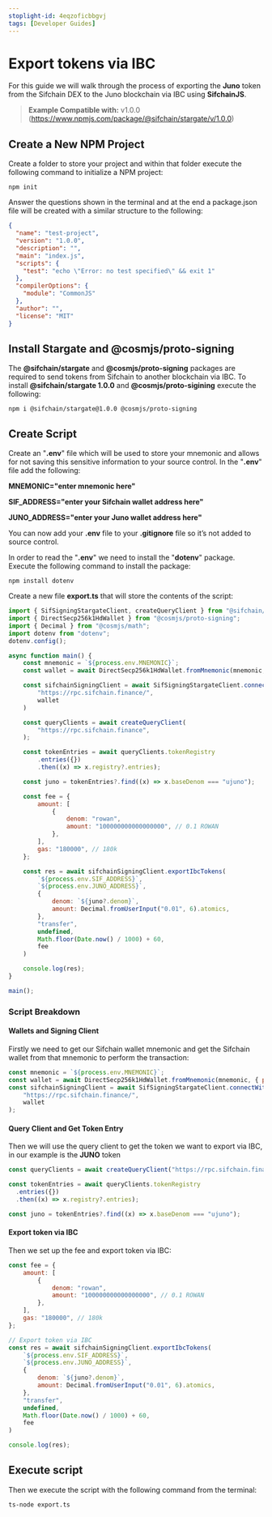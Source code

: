 ```yaml
---
stoplight-id: 4eqzoficbbgvj
tags: [Developer Guides]
---
```


# Export tokens via IBC

For this guide we will walk through the process of exporting the **Juno** token from the Sifchain DEX to the Juno blockchain via IBC using **SifchainJS**.

> **Example Compatible with:** v1.0.0 (https://www.npmjs.com/package/@sifchain/stargate/v/1.0.0)

## Create a New NPM Project
Create a folder to store your project and within that folder execute the following command to initialize a NPM project:

`npm init`

Answer the questions shown in the terminal and at the end a package.json file will be created with a similar structure to the following:

```json
{
  "name": "test-project",
  "version": "1.0.0",
  "description": "",
  "main": "index.js",
  "scripts": {
    "test": "echo \"Error: no test specified\" && exit 1"
  },
  "compilerOptions": {
    "module": "CommonJS"
  },
  "author": "",
  "license": "MIT"
}
```

## Install Stargate and @cosmjs/proto-signing

The **@sifchain/stargate** and **@cosmjs/proto-signing** packages are required to send tokens from Sifchain to another blockchain via IBC. To install **@sifchain/stargate 1.0.0** and **@cosmjs/proto-sigining** execute the following:

`npm i @sifchain/stargate@1.0.0 @cosmjs/proto-signing`

## Create Script
Create an "**.env**" file which will be used to store your mnemonic and allows for not saving this sensitive information to your source control. In the "**.env**" file add the following:

**MNEMONIC="enter mnemonic here"**

**SIF_ADDRESS="enter your Sifchain wallet address here"**

**JUNO_ADDRESS="enter your Juno wallet address here"**

You can now add your **.env** file to your **.gitignore** file so it’s not added to source control.

In order to read the "**.env**" we need to install the "**dotenv**" package. Execute the following command to install the package:

`npm install dotenv`

Create a new file **export.ts** that will store the contents of the script:

```js
import { SifSigningStargateClient, createQueryClient } from "@sifchain/stargate";
import { DirectSecp256k1HdWallet } from "@cosmjs/proto-signing";
import { Decimal } from "@cosmjs/math";
import dotenv from "dotenv";
dotenv.config();

async function main() {
    const mnemonic = `${process.env.MNEMONIC}`;
    const wallet = await DirectSecp256k1HdWallet.fromMnemonic(mnemonic, { prefix: "sif" });

    const sifchainSigningClient = await SifSigningStargateClient.connectWithSigner(
        "https://rpc.sifchain.finance/",
        wallet
    )

    const queryClients = await createQueryClient(
        "https://rpc.sifchain.finance",
    );

    const tokenEntries = await queryClients.tokenRegistry
        .entries({})
        .then((x) => x.registry?.entries);

    const juno = tokenEntries?.find((x) => x.baseDenom === "ujuno");

    const fee = {
        amount: [
            {
                denom: "rowan",
                amount: "100000000000000000", // 0.1 ROWAN
            },
        ],
        gas: "180000", // 180k
    };

    const res = await sifchainSigningClient.exportIbcTokens(
        `${process.env.SIF_ADDRESS}`,
        `${process.env.JUNO_ADDRESS}`,
        {
            denom: `${juno?.denom}`,
            amount: Decimal.fromUserInput("0.01", 6).atomics,
        },
        "transfer",
        undefined,
        Math.floor(Date.now() / 1000) + 60,
        fee
    )

    console.log(res);
}

main();
```

### Script Breakdown

#### Wallets and Signing Client
Firstly we need to get our Sifchain wallet mnemonic and get the Sifchain wallet from that mnemonic to perform the transaction:

```js
const mnemonic = `${process.env.MNEMONIC}`;
const wallet = await DirectSecp256k1HdWallet.fromMnemonic(mnemonic, { prefix: "sif" })
const sifchainSigningClient = await SifSigningStargateClient.connectWithSigner(
    "https://rpc.sifchain.finance/",
    wallet
);
```

#### Query Client and Get Token Entry
Then we will use the query client to get the token we want to export via IBC, in our example is the **JUNO** token
```js
const queryClients = await createQueryClient("https://rpc.sifchain.finance");

const tokenEntries = await queryClients.tokenRegistry
  .entries({})
  .then((x) => x.registry?.entries);

const juno = tokenEntries?.find((x) => x.baseDenom === "ujuno");
```

#### Export token via IBC
Then we set up the fee and export token via IBC:
```js
const fee = {
    amount: [
        {
            denom: "rowan",
            amount: "100000000000000000", // 0.1 ROWAN
        },
    ],
    gas: "180000", // 180k
};

// Export token via IBC
const res = await sifchainSigningClient.exportIbcTokens(
    `${process.env.SIF_ADDRESS}`,
    `${process.env.JUNO_ADDRESS}`,
    {
        denom: `${juno?.denom}`,
        amount: Decimal.fromUserInput("0.01", 6).atomics,
    },
    "transfer",
    undefined,
    Math.floor(Date.now() / 1000) + 60,
    fee
)

console.log(res);
```

## Execute script
Then we execute the script with the following command from the terminal:

`ts-node export.ts`





